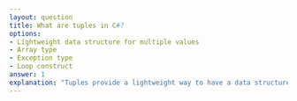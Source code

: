```yaml
---
layout: question
title: What are tuples in C#?
options:
- Lightweight data structure for multiple values
- Array type
- Exception type
- Loop construct
answer: 1
explanation: "Tuples provide a lightweight way to have a data structure that holds multiple values without creating a separate class."
---
```


